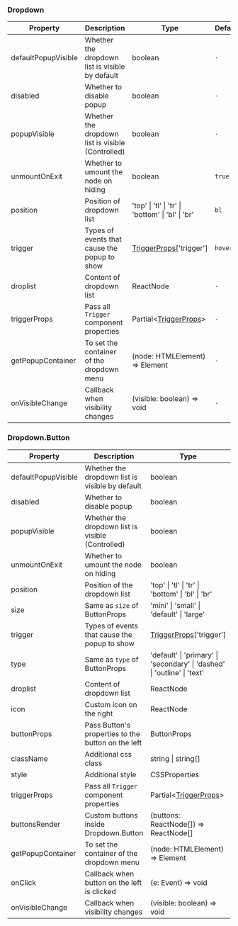 ### Dropdown

| Property            | Description                                       | Type                                              | DefaultValue | Version |
| ------------------- | ------------------------------------------------- | ------------------------------------------------- | ------------ | ------- |
| defaultPopupVisible | Whether the dropdown list is visible by default   | boolean                                           | `-`          | -       |
| disabled            | Whether to disable popup                          | boolean                                           | `-`          | -       |
| popupVisible        | Whether the dropdown list is visible (Controlled) | boolean                                           | `-`          | -       |
| unmountOnExit       | Whether to umount the node on hiding              | boolean                                           | `true`       | -       |
| position            | Position of dropdown list                         | 'top' \| 'tl' \| 'tr' \| 'bottom' \| 'bl' \| 'br' | `bl`         | -       |
| trigger             | Types of events that cause the popup to show      | [TriggerProps](trigger#trigger)['trigger']        | `hover`      | -       |
| droplist            | Content of dropdown list                          | ReactNode                                         | `-`          | -       |
| triggerProps        | Pass all `Trigger` component properties           | Partial&lt;[TriggerProps](trigger#trigger)&gt;    | `-`          | -       |
| getPopupContainer   | To set the container of the dropdown menu         | (node: HTMLElement) => Element                    | `-`          | -       |
| onVisibleChange     | Callback when visibility changes                  | (visible: boolean) => void                        | `-`          | -       |

### Dropdown.Button

| Property            | Description                                        | Type                                                                     | DefaultValue   | Version |
| ------------------- | -------------------------------------------------- | ------------------------------------------------------------------------ | -------------- | ------- |
| defaultPopupVisible | Whether the dropdown list is visible by default    | boolean                                                                  | `-`            | -       |
| disabled            | Whether to disable popup                           | boolean                                                                  | `-`            | -       |
| popupVisible        | Whether the dropdown list is visible (Controlled)  | boolean                                                                  | `-`            | -       |
| unmountOnExit       | Whether to umount the node on hiding               | boolean                                                                  | `true`         | -       |
| position            | Position of the dropdown list                      | 'top' \| 'tl' \| 'tr' \| 'bottom' \| 'bl' \| 'br'                        | `br`           | -       |
| size                | Same as `size` of ButtonProps                      | 'mini' \| 'small' \| 'default' \| 'large'                                | `-`            | -       |
| trigger             | Types of events that cause the popup to show       | [TriggerProps](trigger#trigger)['trigger']                               | `hover`        | -       |
| type                | Same as `type` of ButtonProps                      | 'default' \| 'primary' \| 'secondary' \| 'dashed' \| 'outline' \| 'text' | `default`      | -       |
| droplist            | Content of dropdown list                           | ReactNode                                                                | `-`            | -       |
| icon                | Custom icon on the right                           | ReactNode                                                                | `<IconMore />` | -       |
| buttonProps         | Pass Button's properties to the button on the left | ButtonProps                                                              | `-`            | -       |
| className           | Additional css class                               | string \| string[]                                                       | `-`            | -       |
| style               | Additional style                                   | CSSProperties                                                            | `-`            | -       |
| triggerProps        | Pass all `Trigger` component properties            | Partial&lt;[TriggerProps](trigger#trigger)&gt;                           | `-`            | -       |
| buttonsRender       | Custom buttons inside Dropdown.Button              | (buttons: ReactNode[]) => ReactNode[]                                    | `-`            | -       |
| getPopupContainer   | To set the container of the dropdown menu          | (node: HTMLElement) => Element                                           | `-`            | -       |
| onClick             | Callback when button on the left is clicked        | (e: Event) => void                                                       | `-`            | -       |
| onVisibleChange     | Callback when visibility changes                   | (visible: boolean) => void                                               | `-`            | -       |

